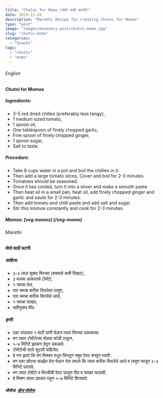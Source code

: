 ```yaml
---
title: "Chutni for Momo (मोमो साठी चटणी)"
date: 2019-12-20
description: "Marathi Recipe for creating chutni for Momos"
type: "post"
image: "images/masonary-post/chutni-momo.jpg"
slug: "chutni-momo"
categories: 
  - "Snacks"
tags:
  - "chutni"
  - "momo"
---
```


###### English


#### Chutni for Momos



##### Ingredients: 


- 3-5 red dried chilies (preferably less tangy),
- 1 medium sized tomato,
- 1 spoon oil,
- One tablespoon of finely chopped garlic,
- Fine spoon of finely chopped ginger,
- 1 spoon sugar,
- Salt to taste.




##### Procedure:



- Take 8 cups water in a pot and boil the chillies in it.
- Then add a large tomato slices, Cover and boil for 2-3 minutes.
- Tomatoes should be seasoned.
- Once it has cooled, turn it into a mixer and make a smooth paste.
- Then heat oil in a small pan, heat oil, add finely chopped ginger and garlic and saute for 2-3 minutes.
- Then add tomato and chilli paste and add salt and sugar.
- Stir this mixture constantly and cook for 2-3 minutes.


##### Momos: [veg momos] (/veg-momo)




###### Marathi




#### मोमो साठी चटणी 



##### साहित्य:


- ३-४ लाल सुक्या मिरच्या (शक्यतो कमी तिखट),
- ३ मध्यम आकाराचे टोमॅटो,
- १ चमचा तेल,
- पाव चमचा बारीक चिरलेला लसूण,
- पाव चमचा बारीक चिरलेले आले,
- १ चमचा साखर,
- चवीनुसार मीठ. 


##### कृती:


- एका भांड्यात १ वाटी पाणी घेऊन त्यात मिरच्या उकळाव्या.
- मग त्यात टोमॅटोच्या मोठ्या फोडी टाकून,
- ५-७ मिनिटे झाकण ठेवून उकळावे.
- टोमॅटोची साले सुटली पाहिजेत.
- हे गार झाले कि मग मिक्सर मधून फिरवून स्मूथ पेस्ट बनवून घ्यावी.
- मग एका छोट्या कढईत तेल घेऊन तेल तापले कि त्यात बारीक चिरलेले आले व लसूण घालून २-३ मिनिटे परतावे.
- मग त्यात टोमॅटो व मिरचीची पेस्ट घालून मीठ व साखर घालावी.
- हे मिश्रण सतत ढवळत राहून ५-७ मिनिटे शिजवावे.


##### मोमोज: [व्हेज मोमोज](/veg-momo) 